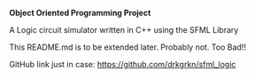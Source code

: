 **Object Oriented Programming Project**

A Logic circuit simulator written in C++ using the SFML Library

This README.md is to be extended later. Probably not. Too Bad!!

GitHub link just in case:
https://github.com/drkgrkn/sfml_logic